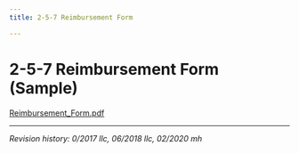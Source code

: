 ```yaml
---
title: 2-5-7 Reimbursement Form

---
```


# 2-5-7 Reimbursement Form (Sample)

[Reimbursement_Form.pdf](https://github.com/calarchivists/sca-handbook/forms/Reimbursement_Form.pdf)

***

_Revision history: 0/2017 llc, 06/2018 llc, 02/2020 mh_
